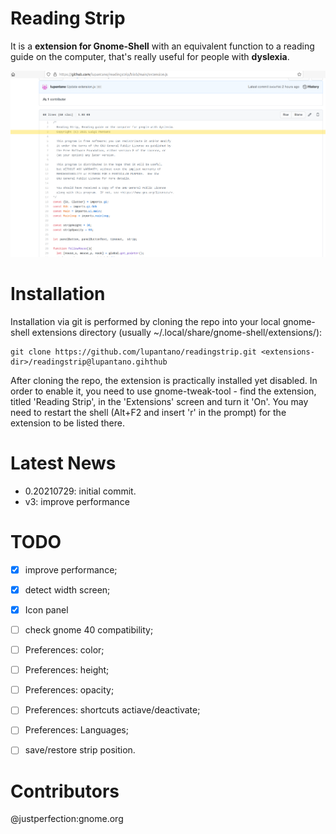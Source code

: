 # Reading Strip
It is a **extension for Gnome-Shell** with an equivalent function to a reading guide on the computer, that's really useful for people with **dyslexia**.

![Sample](sample.png)

# Installation

Installation via git is performed by cloning the repo into your local gnome-shell extensions directory (usually ~/.local/share/gnome-shell/extensions/):
```
git clone https://github.com/lupantano/readingstrip.git <extensions-dir>/readingstrip@lupantano.gihthub
```

After cloning the repo, the extension is practically installed yet disabled. In order to enable it, you need to use gnome-tweak-tool - find the extension, titled 'Reading Strip', in the 'Extensions' screen and turn it 'On'. You may need to restart the shell (Alt+F2 and insert 'r' in the prompt) for the extension to be listed there.

# Latest News
- 0.20210729: initial commit.
- v3: improve performance

# TODO
- [x] improve performance;
- [x] detect width screen;
- [x] Icon panel
- [ ] check gnome 40 compatibility;

- [ ] Preferences: color;
- [ ] Preferences: height;
- [ ] Preferences: opacity;
- [ ] Preferences: shortcuts actiave/deactivate;
- [ ] Preferences: Languages;

- [ ] save/restore strip position.

# Contributors
@justperfection:gnome.org
